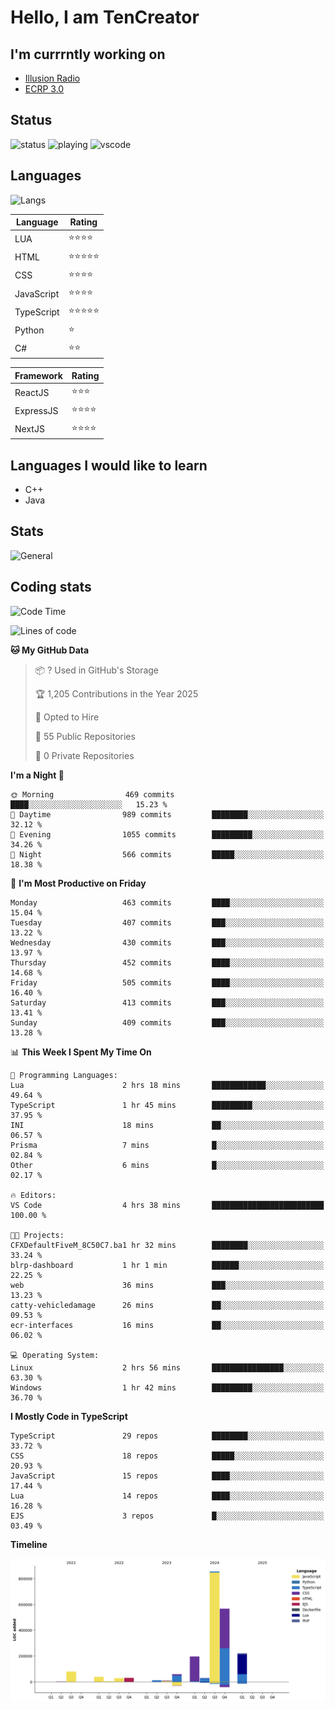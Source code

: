 # Hello, I am TenCreator

## I'm currrntly working on
- [Illusion Radio](https://illusionradio.co.uk/)
- [ECRP 3.0](http://github.com/Emerald-Coast-Roleplay/)

## Status
![status](https://api.statusbadges.me/badge/status/518334475038359555?simple=true&style=for-the-badge)
![playing](https://api.statusbadges.me/badge/playing/518334475038359555?style=for-the-badge)
![vscode](https://api.statusbadges.me/badge/vscode/518334475038359555?style=for-the-badge)

## Languages
![Langs](https://github-readme-stats.vercel.app/api/top-langs/?username=tencreator&layout=compact&theme=radical)


|Language|Rating|
|--------|------|
|LUA|⭐️⭐️⭐️⭐️|
|HTML|⭐️⭐️⭐️⭐️⭐️|
|CSS|⭐️⭐️⭐️⭐️|
|JavaScript|⭐️⭐️⭐️⭐️|
|TypeScript|⭐️⭐️⭐️⭐️⭐️|
|Python|⭐️|
|C#|⭐️⭐️ |

|Framework|Rating|
|--------|------|
|ReactJS|⭐️⭐️⭐|
|ExpressJS|⭐️⭐️⭐️⭐️|
|NextJS|⭐️⭐️⭐⭐️|

## Languages I would like to learn
- C++
- Java

## Stats
![General](https://github-readme-stats.vercel.app/api?username=tencreator&show_icons=true&theme=radical)

## Coding stats

<!--START_SECTION:waka-->
![Code Time](http://img.shields.io/badge/Code%20Time-494%20hrs%2055%20mins-blue)

![Lines of code](https://img.shields.io/badge/From%20Hello%20World%20I%27ve%20Written-2.1%20million%20lines%20of%20code-blue)

**🐱 My GitHub Data** 

> 📦 ? Used in GitHub's Storage 
 > 
> 🏆 1,205 Contributions in the Year 2025
 > 
> 💼 Opted to Hire
 > 
> 📜 55 Public Repositories 
 > 
> 🔑 0 Private Repositories 
 > 
**I'm a Night 🦉** 

```text
🌞 Morning                469 commits         ████░░░░░░░░░░░░░░░░░░░░░   15.23 % 
🌆 Daytime                989 commits         ████████░░░░░░░░░░░░░░░░░   32.12 % 
🌃 Evening                1055 commits        █████████░░░░░░░░░░░░░░░░   34.26 % 
🌙 Night                  566 commits         █████░░░░░░░░░░░░░░░░░░░░   18.38 % 
```
📅 **I'm Most Productive on Friday** 

```text
Monday                   463 commits         ████░░░░░░░░░░░░░░░░░░░░░   15.04 % 
Tuesday                  407 commits         ███░░░░░░░░░░░░░░░░░░░░░░   13.22 % 
Wednesday                430 commits         ███░░░░░░░░░░░░░░░░░░░░░░   13.97 % 
Thursday                 452 commits         ████░░░░░░░░░░░░░░░░░░░░░   14.68 % 
Friday                   505 commits         ████░░░░░░░░░░░░░░░░░░░░░   16.40 % 
Saturday                 413 commits         ███░░░░░░░░░░░░░░░░░░░░░░   13.41 % 
Sunday                   409 commits         ███░░░░░░░░░░░░░░░░░░░░░░   13.28 % 
```


📊 **This Week I Spent My Time On** 

```text
💬 Programming Languages: 
Lua                      2 hrs 18 mins       ████████████░░░░░░░░░░░░░   49.64 % 
TypeScript               1 hr 45 mins        █████████░░░░░░░░░░░░░░░░   37.95 % 
INI                      18 mins             ██░░░░░░░░░░░░░░░░░░░░░░░   06.57 % 
Prisma                   7 mins              █░░░░░░░░░░░░░░░░░░░░░░░░   02.84 % 
Other                    6 mins              █░░░░░░░░░░░░░░░░░░░░░░░░   02.17 % 

🔥 Editors: 
VS Code                  4 hrs 38 mins       █████████████████████████   100.00 % 

🐱‍💻 Projects: 
CFXDefaultFiveM_8C50C7.ba1 hr 32 mins        ████████░░░░░░░░░░░░░░░░░   33.24 % 
blrp-dashboard           1 hr 1 min          ██████░░░░░░░░░░░░░░░░░░░   22.25 % 
web                      36 mins             ███░░░░░░░░░░░░░░░░░░░░░░   13.23 % 
catty-vehicledamage      26 mins             ██░░░░░░░░░░░░░░░░░░░░░░░   09.53 % 
ecr-interfaces           16 mins             ██░░░░░░░░░░░░░░░░░░░░░░░   06.02 % 

💻 Operating System: 
Linux                    2 hrs 56 mins       ████████████████░░░░░░░░░   63.30 % 
Windows                  1 hr 42 mins        █████████░░░░░░░░░░░░░░░░   36.70 % 
```

**I Mostly Code in TypeScript** 

```text
TypeScript               29 repos            ████████░░░░░░░░░░░░░░░░░   33.72 % 
CSS                      18 repos            █████░░░░░░░░░░░░░░░░░░░░   20.93 % 
JavaScript               15 repos            ████░░░░░░░░░░░░░░░░░░░░░   17.44 % 
Lua                      14 repos            ████░░░░░░░░░░░░░░░░░░░░░   16.28 % 
EJS                      3 repos             █░░░░░░░░░░░░░░░░░░░░░░░░   03.49 % 
```



**Timeline**

![Lines of Code chart](https://raw.githubusercontent.com/tencreator/tencreator/main/assets/bar_graph.png)


<!--END_SECTION:waka-->
